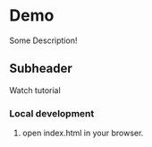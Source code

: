 # Demo 

Some Description!

## Subheader

Watch tutorial


### Local development

1. open index.html in your browser.
